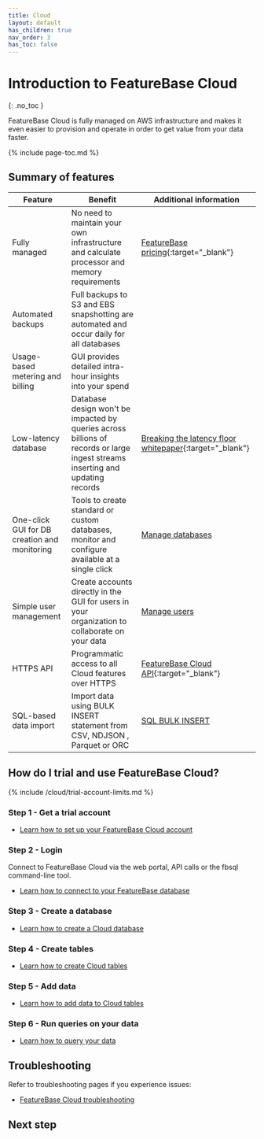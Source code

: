 ```yaml
---
title: Cloud
layout: default
has_children: true
nav_order: 3
has_toc: false
---
```


# Introduction to FeatureBase Cloud
{: .no_toc }

FeatureBase Cloud is fully managed on AWS infrastructure and makes it even easier to provision and operate in order to get value from your data faster.

{% include page-toc.md %}

## Summary of features

| Feature | Benefit | Additional information |
|---|---|---|
| Fully managed | No need to maintain your own infrastructure and calculate processor and memory requirements | [FeatureBase pricing](https://www.featurebase.com/pricing){:target="_blank"} |
| Automated backups | Full backups to S3 and EBS snapshotting are automated and occur daily for all databases |  |
| Usage-based metering and billing | GUI provides detailed intra-hour insights into your spend |  |
| Low-latency database | Database design won't be impacted by queries across billions of records or large ingest streams inserting and updating records | [Breaking the latency floor whitepaper](https://www.featurebase.com/blog/breaking-the-latency-floor-white-paper){:target="_blank"} |
| One-click GUI for DB creation and monitoring | Tools to create standard or custom databases, monitor and configure available at a single click | [Manage databases](/docs/cloud/cloud-databases/cloud-db-manage) |
| Simple user management | Create accounts directly in the GUI for users in your organization to collaborate on your data | [Manage users](/docs/cloud/cloud-users/cloud-users-manage) |
| HTTPS API | Programmatic access to all Cloud features over HTTPS | [FeatureBase Cloud API](https://api-docs-featurebase-cloud.redoc.ly/){:target="_blank"} |
| SQL-based data import | Import data using BULK INSERT statement from CSV, NDJSON , Parquet or ORC | [SQL BULK INSERT](/docs/sql-guide/statements/statement-insert-bulk) |

## How do I trial and use FeatureBase Cloud?

{% include /cloud/trial-account-limits.md %}

### Step 1 - Get a trial account

* [Learn how to set up your FeatureBase Cloud account](/docs/cloud/cloud-signup)

### Step 2 - Login

Connect to FeatureBase Cloud via the web portal, API calls or the fbsql command-line tool.

* [Learn how to connect to your FeatureBase database](/docs/cloud/cloud-db-connect/cloud-db-connect)

### Step 3 - Create a database

* [Learn how to create a Cloud database](/docs/cloud/cloud-databases/cloud-db-manage)

### Step 4 - Create tables

* [Learn how to create Cloud tables](/docs/cloud/cloud-tables/cloud-table-manage)

### Step 5 - Add data

* [Learn how to add data to Cloud tables](/docs/cloud/cloud-ingest/cloud-ingest-manage)

### Step 6 - Run queries on your data

* [Learn how to query your data](/docs/cloud/cloud-query/cloud-query-home)

## Troubleshooting

Refer to troubleshooting pages if you experience issues:

* [FeatureBase Cloud troubleshooting](/docs/cloud/cloud-troubleshooting/cloud-troubleshooting-home)

## Next step
